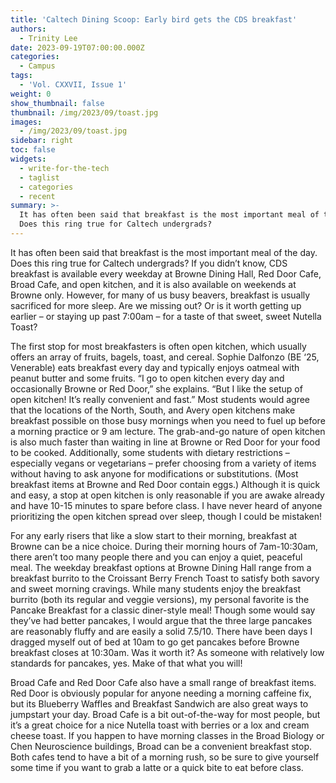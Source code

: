 ```yaml
---
title: 'Caltech Dining Scoop: Early bird gets the CDS breakfast'
authors:
  - Trinity Lee
date: 2023-09-19T07:00:00.000Z
categories:
  - Campus
tags:
  - 'Vol. CXXVII, Issue 1'
weight: 0
show_thumbnail: false
thumbnail: /img/2023/09/toast.jpg
images:
  - /img/2023/09/toast.jpg
sidebar: right
toc: false
widgets:
  - write-for-the-tech
  - taglist
  - categories
  - recent
summary: >-
  It has often been said that breakfast is the most important meal of the day.
  Does this ring true for Caltech undergrads?
---
```


It has often been said that breakfast is the most important meal of the day. Does this ring true for Caltech undergrads? If you didn’t know, CDS breakfast is available every weekday at Browne Dining Hall, Red Door Cafe, Broad Cafe, and open kitchen, and it is also available on weekends at Browne only. However, for many of us busy beavers, breakfast is usually sacrificed for more sleep. Are we missing out? Or is it worth getting up earlier – or staying up past 7:00am – for a taste of that sweet, sweet Nutella Toast?

The first stop for most breakfasters is often open kitchen, which usually offers an array of fruits, bagels, toast, and cereal. Sophie Dalfonzo (BE ‘25, Venerable) eats breakfast every day and typically enjoys oatmeal with peanut butter and some fruits. “I go to open kitchen every day and occasionally Browne or Red Door,” she explains. “But I like the setup of open kitchen! It’s really convenient and fast.” Most students would agree that the locations of the North, South, and Avery open kitchens make breakfast possible on those busy mornings when you need to fuel up before a morning practice or 9 am lecture. The grab-and-go nature of open kitchen is also much faster than waiting in line at Browne or Red Door for your food to be cooked. Additionally, some students with dietary restrictions – especially vegans or vegetarians – prefer choosing from a variety of items without having to ask anyone for modifications or substitutions. (Most breakfast items at Browne and Red Door contain eggs.) Although it is quick and easy, a stop at open kitchen is only reasonable if you are awake already and have 10-15 minutes to spare before class. I have never heard of anyone prioritizing the open kitchen spread over sleep, though I could be mistaken!

For any early risers that like a slow start to their morning, breakfast at Browne can be a nice choice. During their morning hours of 7am-10:30am, there aren’t too many people there and you can enjoy a quiet, peaceful meal. The weekday breakfast options at Browne Dining Hall range from a breakfast burrito to the Croissant Berry French Toast to satisfy both savory and sweet morning cravings. While many students enjoy the breakfast burrito (both its regular and veggie versions), my personal favorite is the Pancake Breakfast for a classic diner-style meal! Though some would say they’ve had better pancakes, I would argue that the three large pancakes are reasonably fluffy and are easily a solid 7.5/10. There have been days I dragged myself out of bed at 10am to go get pancakes before Browne breakfast closes at 10:30am. Was it worth it? As someone with relatively low standards for pancakes, yes. Make of that what you will!

Broad Cafe and Red Door Cafe also have a small range of breakfast items. Red Door is obviously popular for anyone needing a morning caffeine fix, but its Blueberry Waffles and Breakfast Sandwich are also great ways to jumpstart your day. Broad Cafe is a bit out-of-the-way for most people, but it’s a great choice for a nice Nutella toast with berries or a lox and cream cheese toast. If you happen to have morning classes in the Broad Biology or Chen Neuroscience buildings, Broad can be a convenient breakfast stop. Both cafes tend to have a bit of a morning rush, so be sure to give yourself some time if you want to grab a latte or a quick bite to eat before class.
